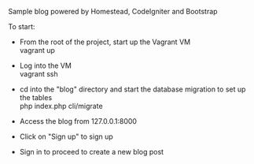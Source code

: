 Sample blog powered by Homestead, CodeIgniter and Bootstrap

To start:

- From the root of the project, start up the Vagrant VM <br/>
vagrant up

- Log into the VM <br/>
vagrant ssh

- cd into the "blog" directory and start the database migration to set up the tables <br/>
php index.php cli/migrate

- Access the blog from 127.0.0.1:8000

- Click on "Sign up" to sign up

- Sign in to proceed to create a new blog post
